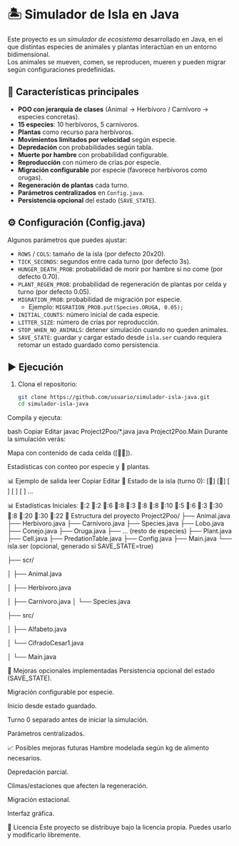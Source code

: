 # 🏝️ Simulador de Isla en Java

Este proyecto es un *simulador de ecosistema* desarrollado en Java, en el que distintas especies de animales y plantas interactúan en un entorno bidimensional.  
Los animales se mueven, comen, se reproducen, mueren y pueden migrar según configuraciones predefinidas.

## 📌 Características principales

- **POO con jerarquía de clases** (Animal → Herbívoro / Carnívoro → especies concretas).
- **15 especies**: 10 herbívoros, 5 carnívoros.
- **Plantas** como recurso para herbívoros.
- **Movimientos limitados por velocidad** según especie.
- **Depredación** con probabilidades según tabla.
- **Muerte por hambre** con probabilidad configurable.
- **Reproducción** con número de crías por especie.
- **Migración configurable** por especie (favorece herbívoros como orugas).
- **Regeneración de plantas** cada turno.
- **Parámetros centralizados** en `Config.java`.
- **Persistencia opcional** del estado (`SAVE_STATE`).

## ⚙️ Configuración (Config.java)

Algunos parámetros que puedes ajustar:

- `ROWS` / `COLS`: tamaño de la isla (por defecto 20x20).
- `TICK_SECONDS`: segundos entre cada turno (por defecto 3s).
- `HUNGER_DEATH_PROB`: probabilidad de morir por hambre si no come (por defecto 0.70).
- `PLANT_REGEN_PROB`: probabilidad de regeneración de plantas por celda y turno (por defecto 0.05).
- `MIGRATION_PROB`: probabilidad de migración por especie.
  - Ejemplo: `MIGRATION_PROB.put(Species.ORUGA, 0.05);`
- `INITIAL_COUNTS`: número inicial de cada especie.
- `LITTER_SIZE`: número de crías por reproducción.
- `STOP_WHEN_NO_ANIMALS`: detener simulación cuando no queden animales.
- `SAVE_STATE`: guardar y cargar estado desde `isla.ser` cuando requiera retomar un estado guardado como persistencia.

## ▶️ Ejecución

1. Clona el repositorio:
   ```bash
   git clone https://github.com/usuario/simulador-isla-java.git
   cd simulador-isla-java
Compila y ejecuta:

bash
Copiar
Editar
javac Project2Poo/*.java
java Project2Poo.Main
Durante la simulación verás:

Mapa con contenido de cada celda ([🐇🌿]).

Estadísticas con conteo por especie y 🌿 plantas.

📊 Ejemplo de salida
leer
Copiar
Editar
📍 Estado de la isla (turno 0):
[🌿] [🐇] [  ] [  ] [  ]
...

📊 Estadísticas Iniciales: 🐃:2 🐻:2 🐎:6 🦌:8 🐗:3 🐑:8 🐐:8 🐺:10 🐍:5 🦊:6 🦅:3 🐇:30 🦆:8 🐁:20 🐛:30 🌿:22
📂 Estructura del proyecto
Project2Poo/
├── Animal.java
├── Herbivoro.java
├── Carnivoro.java
├── Species.java
├── Lobo.java
├── Conejo.java
├── Oruga.java
├── ... (resto de especies)
├── Plant.java
├── Cell.java
├── PredationTable.java
├── Config.java
├── Main.java
└── isla.ser (opcional, generado si SAVE_STATE=true)

├── scr/

│   ├── Animal.java

│   ├── Herbivoro.java

│   ├── Carnivoro.java
│   └── Species.java


├── src/

│ ├── Alfabeto.java

│ └── CifradoCesar1.java

│ └── Main.java

🚀 Mejoras opcionales implementadas
Persistencia opcional del estado (SAVE_STATE).

Migración configurable por especie.

Inicio desde estado guardado.

Turno 0 separado antes de iniciar la simulación.

Parámetros centralizados.

📈 Posibles mejoras futuras
Hambre modelada según kg de alimento necesarios.

Depredación parcial.

Climas/estaciones que afecten la regeneración.

Migración estacional.

Interfaz gráfica.

📜 Licencia
Este proyecto se distribuye bajo la licencia propia. Puedes usarlo y modificarlo libremente.
